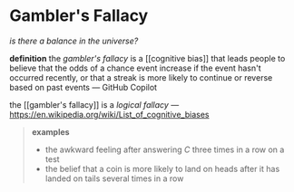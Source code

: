 # Gambler's Fallacy

_is there a balance in the universe?_

**definition** the _gambler's fallacy_ is a [[cognitive bias]] that leads people to believe that the odds of a chance event increase if the event hasn't occurred recently, or that a streak is more likely to continue or reverse based on past events &mdash; GitHub Copilot

the [[gambler's fallacy]] is a _logical fallacy_ &mdash; <https://en.wikipedia.org/wiki/List_of_cognitive_biases>

> **examples**
>
> - the awkward feeling after answering _C_ three times in a row on a test
> - the belief that a coin is more likely to land on heads after it has landed on tails several times in a row
